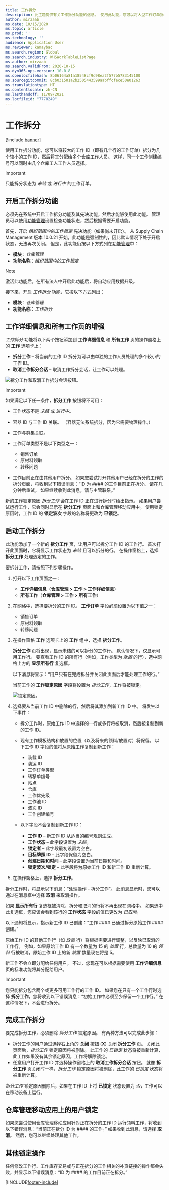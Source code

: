 ```yaml
---
title: 工作拆分
description: 此主题提供有关工作拆分功能的信息。 使用此功能，您可以将大型工作订单拆分为几个较小的工作订单，然后将其分配给多个仓库工作人员。 这样，同一个工作可以同时由几个仓库工人工作人员选择。
author: mirzaab
ms.date: 10/15/2020
ms.topic: article
ms.prod: ''
ms.technology: ''
audience: Application User
ms.reviewer: kamaybac
ms.search.region: Global
ms.search.industry: WHSWorkTableListPage
ms.author: mirzaab
ms.search.validFrom: 2020-10-15
ms.dyn365.ops.version: 10.0.8
ms.openlocfilehash: 8b06164a81a18548cf9d98ea2f577b5783145100
ms.sourcegitcommit: 8cb031501a2b2505443599aabffcfece50e01263
ms.translationtype: HT
ms.contentlocale: zh-CN
ms.lasthandoff: 11/09/2021
ms.locfileid: "7778249"
---
```

# <a name="work-split"></a>工作拆分

[!include [banner](../includes/banner.md)]

使用工作拆分功能，您可以将较大的工作 ID（即有几个行的工作订单）拆分为几个较小的工作 ID，然后将其分配给多个仓库工作人员。 这样，同一个工作创建编号可以同时由几个仓库工人工作人员选择。

> [!IMPORTANT]
> 只能拆分状态为 *未结* 或 *进行中* 的工作订单。

## <a name="turn-on-the-work-split-functionality"></a>开启工作拆分功能

必须先在系统中开启工作拆分功能及其先决功能，然后才能够使用此功能。 管理员可以使用[功能管理](../../fin-ops-core/fin-ops/get-started/feature-management/feature-management-overview.md)设置检查功能状态，然后根据需要开启功能。

首先，开启 *组织范围内的工作锁定* 先决功能（如果尚未开启）。 从 Supply Chain Management 版本 10.0.21 开始，此功能是强制性的，因此默认情况下处于开启状态，无法再次关闭。 但是，此功能仍按以下方式列在[功能管理](../../fin-ops-core/fin-ops/get-started/feature-management/feature-management-overview.md)中：

- **模块**：*仓库管理*
- **功能名称**：*组织范围内的工作锁定*

> [!NOTE]
> 激活此功能后，在所有法人中开启此功能后，将自动应用数据升级。

接下来，开启 *工作拆分* 功能，它按以下方式列出：

- **模块**：*仓库管理*
- **功能名称**：*工作拆分*

## <a name="enhancements-to-the-work-details-and-all-work-pages"></a>工作详细信息和所有工作页的增强

*工作拆分* 功能将以下两个按钮添加到 **工作详细信息** 和 **所有工作** 页的操作窗格上的 **工作** 选项卡上：

- **拆分工作** – 将当前的工作 ID 拆分为可以由单独的工作人员处理的多个较小的工作 ID。
- **取消工作拆分会话** – 取消工作拆分会话，让工作可以处理。

![拆分工作和取消工作拆分会话按钮。](media/Work_split_buttons.png "拆分工作和取消工作拆分会话按钮")

> [!IMPORTANT]
> 如果满足以下任一条件，**拆分工作** 按钮将不可用：
>
> - 工作状态不是 *未结* 或 *进行中*。
> - 容器 ID 与工作 ID 关联。 （容器无法系统拆分，因为它需要物理操作。）
> - 工作与群集关联。
> - 工作订单类型不是以下类型之一：
>
>    - 销售订单
>    - 原材料领取
>    - 转移问题
>
> - 工作目前正在由其他用户拆分。 如果您尝试打开其他用户已经在拆分的工作的拆分页面，将收到以下错误消息：“ID 为 \#\#\#\# 的工作目前正在拆分。 请在几分钟后重试。 如果继续收到此消息，请与主管联系。”

新的工作锁定原因 *拆分工作* 会在工作 ID 正在进行拆分时给出指示。 如果用户尝试运行工作，它会同时显示在 **拆分工作** 页面上和仓库管理移动应用中。 使用锁定原因时，工作 ID 的 **锁定波次** 字段的名称将更改为 **已锁定**。

## <a name="initiate-a-work-split"></a>启动工作拆分

此功能添加了一个新的 **拆分工作** 页，让用户可以拆分工作 ID 的工作行。 首次打开此页面时，它将显示工作状态为 *未结* 且可以拆分的行。 在操作窗格上，选择 **拆分工作** 处理选定的工作。

要拆分工作，请按照下列步骤操作。

1. 打开以下工作页面之一：

    - **工作详细信息**（**仓库管理 \> 工作 \> 工作详细信息**）
    - **所有工作**（**仓库管理 \> 工作 \> 所有工作**）

1. 在网格中，选择要拆分的工作 ID。 **工作订单** 字段必须设置为以下值之一：

    - 销售订单
    - 原材料领取
    - 转移问题

1. 在操作窗格 **工作** 选项卡上的 **工作** 组中，选择 **拆分工作**。

    **拆分工作** 页将出现，显示未结的可以拆分的工作行。 默认情况下，仅显示可用工作行。 要查看工作 ID 的所有行（例如，工作类型为 *放置* 的行），选中网格上方的 **显示所有行** 复选框。

    以下消息将显示：“用户只有在完成拆分并关闭此页面后才能处理工作的行。”

    当前工作的 **工作锁定原因** 字段将设置为 *拆分工作*，工作将被锁定。

    ![锁定原因。](media/Blocking_reason.png "锁定原因")

1. 选择要从当前工作 ID 中删除的行，然后将其添加到新工作 ID 中。 将发生以下事件：

    - 拆分工作时，原始工作 ID 中选择的一行或多行将被取消，然后被复制到新的工作 ID。
    - 现有工作模板结构和放置的位置（以及将来的领料/放置对）将保留。 以下工作 ID 字段的值将从原始工作复制到新工作：

        - 装载 ID
        - 装运 ID
        - 工作订单类型
        - 转移单编号
        - 站点
        - 仓库
        - 工作优先级
        - 工作池 ID
        - 波次 ID
        - 工作创建编号

    - 以下字段不会复制到新工作 ID：

        - **工作 ID** – 新工作 ID 从适当的编号规则生成。
        - **工作状态** – 此字段设置为 *未结*。
        - **锁定者** – 此字段最初设置为空白。
        - **目标牌照 ID** – 此字段保留为空白。
        - **创建日期和时间** – 此字段设置为当前日期和时间。
        - **锁定波次/锁定** – 此字段将为原始工作 ID 和新工作 ID 重新计算。

1. 在操作窗格上，选择 **拆分工作**。

拆分工作时，将显示以下消息：“处理操作 - 拆分工作”。 此消息显示时，您可以通过在消息框中选择 **取消** 来取消操作。

如果 **显示所有行** 复选框被清除，拆分和取消的行将不再出现在网格中。 如果选中此复选框，您应该会看到该行的 **工作状态** 字段的值已更改为 *已取消*。

以下通知将显示，指示新工作 ID 已创建：“工作 \#\#\#\# 已通过拆分原始工作 \#\#\#\# 创建。”

原始工作 ID 的其他工作行（如 *放置* 行）将根据需要进行调整，以反映已取消的工作行。 例如，如果原始工作 ID 有一个数量为 15 的 *放置* 行，总数量为 10 的 *领料* 行被取消，原始工作 ID 上的新 *放置* 数量现在将是 5。

新工作不会立即分配给任何用户。 不过，您现在可以根据需要使用 **工作详细信息** 页的标准功能将其分配给用户。

> [!IMPORTANT]
> 您只能拆分包含两个或更多可用工作行的工作 ID。 如果您在只有一个工作行时选择 **拆分工作**，您将收到以下错误消息：“初始工作中必须至少保留一个工作行。” 在这种情况下，不会进行拆分。

## <a name="finish-a-work-split"></a>完成工作拆分

要完成拆分工作，必须删除 *拆分工作* 锁定原因。 有两种方法可以完成此步骤：

- 拆分工作的用户通过选择右上角的 **关闭** 按钮 (**X**) 关闭 **拆分工作** 页。 关闭此页面后，*拆分工作* 锁定原因将被删除。 此工作的 *已锁定* 状态将被重新计算，此工作如果没有其余锁定原因，工作将解除锁定。
- 任意用户打开工作 ID 并选择操作窗格上的 **取消工作拆分会话** 按钮。 就像 **拆分工作** 页关闭时一样，*拆分工作* 锁定原因将被删除，此工作的 *已锁定* 状态将被重新计算。

*拆分工作* 锁定原因删除后，如果在工作 ID 上将 **已锁定** 状态设置为 *否*，工作可以在移动设备上运行。

## <a name="user-blocking-on-the-warehouse-management-mobile-app"></a>仓库管理移动应用上的用户锁定

如果您尝试使用仓库管理移动应用针对正在拆分的工作 ID 运行领料工作，将收到以下错误消息：“当前正在拆分 ID 为 \#\#\#\# 的工作。” 如果收到此消息，请选择 **取消**。 然后，您可以继续处理其他工作。

## <a name="other-blocked-operations"></a>其他锁定操作

任何修改工作行、工作库存交易或与正在拆分的工作相关的补货链接的操作都会失败，并显示以下错误消息：“ID 为 \#\#\#\# 的工作目前正在拆分。”


[!INCLUDE[footer-include](../../includes/footer-banner.md)]